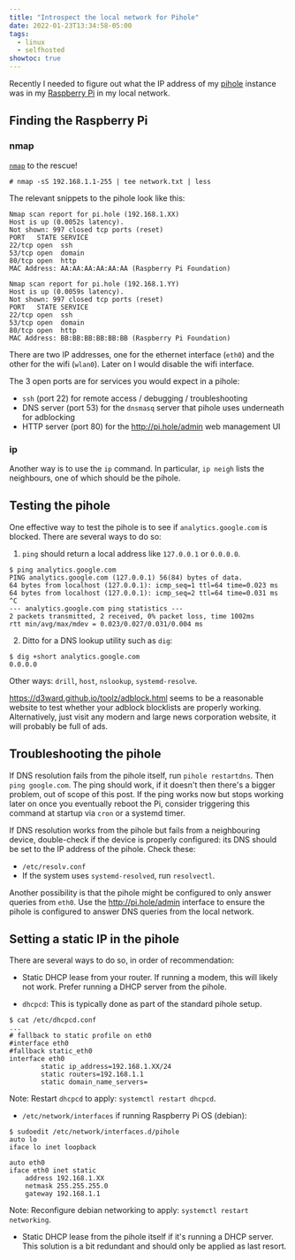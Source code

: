 ```yaml
---
title: "Introspect the local network for Pihole"
date: 2022-01-23T13:34:58-05:00
tags:
  - linux
  - selfhosted
showtoc: true
---
```


Recently I needed to figure out what the IP address of my [pihole][pihole]
instance was in my [Raspberry Pi][raspberry-pi] in my local network.

<!--more-->

## Finding the Raspberry Pi

### nmap

[`nmap`][nmap] to the rescue!

```shell
# nmap -sS 192.168.1.1-255 | tee network.txt | less
```

The relevant snippets to the pihole look like this:

```none
Nmap scan report for pi.hole (192.168.1.XX)
Host is up (0.0052s latency).
Not shown: 997 closed tcp ports (reset)
PORT   STATE SERVICE
22/tcp open  ssh
53/tcp open  domain
80/tcp open  http
MAC Address: AA:AA:AA:AA:AA:AA (Raspberry Pi Foundation)

Nmap scan report for pi.hole (192.168.1.YY)
Host is up (0.0059s latency).
Not shown: 997 closed tcp ports (reset)
PORT   STATE SERVICE
22/tcp open  ssh
53/tcp open  domain
80/tcp open  http
MAC Address: BB:BB:BB:BB:BB:BB (Raspberry Pi Foundation)
```

There are two IP addresses, one for the ethernet interface (`eth0`) and the
other for the wifi (`wlan0`). Later on I would disable the wifi interface.

The 3 open ports are for services you would expect in a pihole:

- `ssh` (port 22) for remote access / debugging / troubleshooting
- DNS server (port 53) for the `dnsmasq` server that pihole uses underneath for adblocking
- HTTP server (port 80) for the http://pi.hole/admin web management UI

### ip

Another way is to use the `ip` command. In particular, `ip neigh` lists the
neighbours, one of which should be the pihole.

## Testing the pihole

One effective way to test the pihole is to see if `analytics.google.com` is
blocked. There are several ways to do so:

1. `ping` should return a local address like `127.0.0.1` or `0.0.0.0`.

```shell
$ ping analytics.google.com
PING analytics.google.com (127.0.0.1) 56(84) bytes of data.
64 bytes from localhost (127.0.0.1): icmp_seq=1 ttl=64 time=0.023 ms
64 bytes from localhost (127.0.0.1): icmp_seq=2 ttl=64 time=0.031 ms
^C
--- analytics.google.com ping statistics ---
2 packets transmitted, 2 received, 0% packet loss, time 1002ms
rtt min/avg/max/mdev = 0.023/0.027/0.031/0.004 ms
```

2. Ditto for a DNS lookup utility such as `dig`:

```shell
$ dig +short analytics.google.com
0.0.0.0
```

Other ways: `drill`, `host`, `nslookup`, `systemd-resolve`.

https://d3ward.github.io/toolz/adblock.html seems to be a reasonable website to
test whether your adblock blocklists are properly working. Alternatively, just
visit any modern and large news corporation website, it will probably be full
of ads.

## Troubleshooting the pihole

If DNS resolution fails from the pihole itself, run `pihole restartdns`. Then
`ping google.com`. The ping should work, if it doesn't then there's a bigger
problem, out of scope of this post. If the ping works now but stops working
later on once you eventually reboot the Pi, consider triggering this command at
startup via `cron` or a systemd timer.

If DNS resolution works from the pihole but fails from a neighbouring device,
double-check if the device is properly configured: its DNS should be set to the
IP address of the pihole. Check these:

- `/etc/resolv.conf`
- If the system uses `systemd-resolved`, run `resolvectl`.

Another possibility is that the pihole might be configured to only answer
queries from `eth0`. Use the http://pi.hole/admin interface to ensure the
pihole is configured to answer DNS queries from the local network.

## Setting a static IP in the pihole

There are several ways to do so, in order of recommendation:

- Static DHCP lease from your router. If running a modem, this will likely not
  work. Prefer running a DHCP server from the pihole.

- `dhcpcd`: This is typically done as part of the standard pihole setup.

```shell
$ cat /etc/dhcpcd.conf
...
# fallback to static profile on eth0
#interface eth0
#fallback static_eth0
interface eth0
        static ip_address=192.168.1.XX/24
        static routers=192.168.1.1
        static domain_name_servers=
```

Note: Restart `dhcpcd` to apply: `systemctl restart dhcpcd`.

- `/etc/network/interfaces` if running Raspberry Pi OS (debian):

```shell
$ sudoedit /etc/network/interfaces.d/pihole
auto lo
iface lo inet loopback

auto eth0
iface eth0 inet static
    address 192.168.1.XX
    netmask 255.255.255.0
    gateway 192.168.1.1
```

Note: Reconfigure debian networking to apply: `systemctl restart networking`.

- Static DHCP lease from the pihole itself if it's running a DHCP server. This
  solution is a bit redundant and should only be applied as last resort.

[nmap]: https://nmap.org/
[pihole]: https://pi-hole.net/
[raspberry-pi]: https://www.raspberrypi.org/
